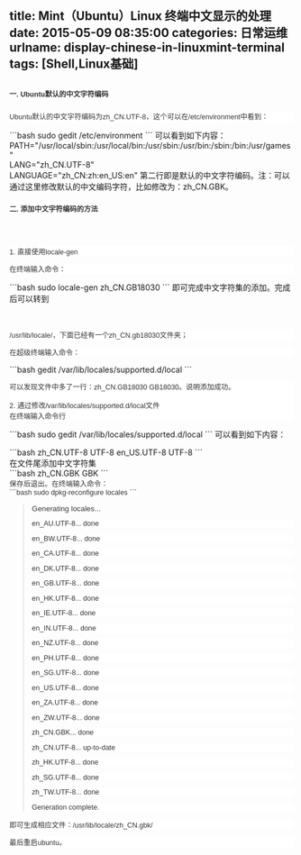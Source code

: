title: Mint（Ubuntu）Linux 终端中文显示的处理
date: 2015-05-09 08:35:00
categories: 日常运维
urlname: display-chinese-in-linuxmint-terminal
tags: [Shell,Linux基础]
---
<h2>
	<span style="color:#333333;font-family:Verdana, sans-serif, 宋体;font-size:12.5px;line-height:22.5px;background-color:#FFFFFF;">一. Ubuntu默认的中文字符编码</span> 
</h2>
<p>
	<span style="color:#333333;font-family:Verdana, sans-serif, 宋体;font-size:12.5px;line-height:22.5px;background-color:#FFFFFF;"></span> 
</p>
<p style="font-size:12.5px;color:#333333;font-family:Verdana, sans-serif, 宋体;background-color:#FFFFFF;">
	Ubuntu默认的中文字符编码为zh_CN.UTF-8，这个可以在<span style="line-height:1.5;">/etc/environment中看到：</span> 
</p>
```bash
sudo gedit /etc/environment
```
可以看到如下内容：<br />
PATH="/usr/local/sbin:/usr/local/bin:/usr/sbin:/usr/bin:/sbin:/bin:/usr/games"<br />
LANG="zh_CN.UTF-8"<br />
LANGUAGE="zh_CN:zh:en_US:en" 第二行即是默认的中文字符编码。注：可以通过这里修改默认的中文编码字符，比如修改为：zh_CN.GBK。
<h4>
	<span style="color:#333333;font-family:Verdana, sans-serif, 宋体;font-size:12.5px;line-height:22.5px;background-color:#FFFFFF;">二. 添加中文字符编码的方法</span> 
</h4>
<div>
	<span style="color:#333333;font-family:Verdana, sans-serif, 宋体;font-size:12.5px;line-height:22.5px;background-color:#FFFFFF;"><!--more--><br />
</span> 
</div>
<p style="font-size:12.5px;color:#333333;font-family:Verdana, sans-serif, 宋体;background-color:#FFFFFF;">
	1. 直接使用locale-gen
</p>
<p style="font-size:12.5px;color:#333333;font-family:Verdana, sans-serif, 宋体;background-color:#FFFFFF;">
	在终端输入命令：
</p>
```bash
sudo locale-gen zh_CN.GB18030
```
即可完成中文字符集的添加。完成后可以转到
<p>
	<br />
</p>
<p style="font-size:12.5px;color:#333333;font-family:Verdana, sans-serif, 宋体;background-color:#FFFFFF;">
	/usr/lib/locale/，下面已经有一个zh_CN.gb18030文件夹；
</p>
<p style="font-size:12.5px;color:#333333;font-family:Verdana, sans-serif, 宋体;background-color:#FFFFFF;">
	在超级终端输入命令：
</p>
```bash
gedit /var/lib/locales/supported.d/local
```
<p style="font-size:12.5px;color:#333333;font-family:Verdana, sans-serif, 宋体;background-color:#FFFFFF;">
	可以发现文件中多了一行：zh_CN.GB18030 GB18030。说明添加成功。<br />
<br />
2. 通过修改/var/lib/locales/supported.d/local文件<br />
在终端输入命令行
</p>
```bash
sudo gedit /var/lib/locales/supported.d/local
```
可以看到如下内容：
<p>
	<span style="font-size:12.5px;background-color:#FFFFFF;color:#333333;font-family:Verdana, sans-serif, 宋体;"> </span>
</p>
```bash
zh_CN.UTF-8 UTF-8
en_US.UTF-8 UTF-8
```
<br />
在文件尾添加中文字符集<br />
```bash
zh_CN.GBK GBK
```
<span style="background-color:#FFFFFF;color:#333333;font-family:Verdana, sans-serif, 宋体;font-size:12.5px;"><br />
保存后退出。在终端输入命令：<br />
```bash
sudo dpkg-reconfigure locales
```
</span>
<blockquote>
	<span style="background-color:#FFFFFF;color:#333333;font-family:Verdana, sans-serif, 宋体;font-size:12.5px;"></span><span style="font-size:10pt;background-color:#FFFFFF;color:#333333;font-family:Verdana, sans-serif, 宋体;">Generating locales...</span>
	<p style="font-size:12.5px;color:#333333;font-family:Verdana, sans-serif, 宋体;background-color:#FFFFFF;">
		en_AU.UTF-8... done
	</p>
	<p style="font-size:12.5px;color:#333333;font-family:Verdana, sans-serif, 宋体;background-color:#FFFFFF;">
		en_BW.UTF-8... done
	</p>
	<p style="font-size:12.5px;color:#333333;font-family:Verdana, sans-serif, 宋体;background-color:#FFFFFF;">
		en_CA.UTF-8... done
	</p>
	<p style="font-size:12.5px;color:#333333;font-family:Verdana, sans-serif, 宋体;background-color:#FFFFFF;">
		en_DK.UTF-8... done
	</p>
	<p style="font-size:12.5px;color:#333333;font-family:Verdana, sans-serif, 宋体;background-color:#FFFFFF;">
		en_GB.UTF-8... done
	</p>
	<p style="font-size:12.5px;color:#333333;font-family:Verdana, sans-serif, 宋体;background-color:#FFFFFF;">
		en_HK.UTF-8... done
	</p>
	<p style="font-size:12.5px;color:#333333;font-family:Verdana, sans-serif, 宋体;background-color:#FFFFFF;">
		en_IE.UTF-8... done
	</p>
	<p style="font-size:12.5px;color:#333333;font-family:Verdana, sans-serif, 宋体;background-color:#FFFFFF;">
		en_IN.UTF-8... done
	</p>
	<p style="font-size:12.5px;color:#333333;font-family:Verdana, sans-serif, 宋体;background-color:#FFFFFF;">
		en_NZ.UTF-8... done
	</p>
	<p style="font-size:12.5px;color:#333333;font-family:Verdana, sans-serif, 宋体;background-color:#FFFFFF;">
		en_PH.UTF-8... done
	</p>
	<p style="font-size:12.5px;color:#333333;font-family:Verdana, sans-serif, 宋体;background-color:#FFFFFF;">
		en_SG.UTF-8... done
	</p>
	<p style="font-size:12.5px;color:#333333;font-family:Verdana, sans-serif, 宋体;background-color:#FFFFFF;">
		en_US.UTF-8... done
	</p>
	<p style="font-size:12.5px;color:#333333;font-family:Verdana, sans-serif, 宋体;background-color:#FFFFFF;">
		en_ZA.UTF-8... done
	</p>
	<p style="font-size:12.5px;color:#333333;font-family:Verdana, sans-serif, 宋体;background-color:#FFFFFF;">
		en_ZW.UTF-8... done
	</p>
	<p style="font-size:12.5px;color:#333333;font-family:Verdana, sans-serif, 宋体;background-color:#FFFFFF;">
		zh_CN.GBK... done
	</p>
	<p style="font-size:12.5px;color:#333333;font-family:Verdana, sans-serif, 宋体;background-color:#FFFFFF;">
		zh_CN.UTF-8... up-to-date
	</p>
	<p style="font-size:12.5px;color:#333333;font-family:Verdana, sans-serif, 宋体;background-color:#FFFFFF;">
		zh_HK.UTF-8... done
	</p>
	<p style="font-size:12.5px;color:#333333;font-family:Verdana, sans-serif, 宋体;background-color:#FFFFFF;">
		zh_SG.UTF-8... done
	</p>
	<p style="font-size:12.5px;color:#333333;font-family:Verdana, sans-serif, 宋体;background-color:#FFFFFF;">
		zh_TW.UTF-8... done
	</p>
	<p style="font-size:12.5px;color:#333333;font-family:Verdana, sans-serif, 宋体;background-color:#FFFFFF;">
		Generation complete.
	</p>
</blockquote>
<p style="font-size:12.5px;color:#333333;font-family:Verdana, sans-serif, 宋体;background-color:#FFFFFF;">
	即可生成相应文件：/usr/lib/locale/zh_CN.gbk/
</p>
<p style="font-size:12.5px;color:#333333;font-family:Verdana, sans-serif, 宋体;background-color:#FFFFFF;">
	最后重启ubuntu。
</p>
<p>
	<br />
</p>
<p>
	<br />
</p>